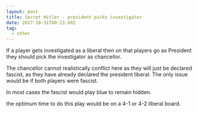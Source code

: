 ```yaml
---  
layout: post
title: Secret Hitler - president picks investigator
date: 2017-10-31T00:13:49Z
tag:
  - other
---
```

 

If a player gets investigated as a liberal then on that players go as President they should pick the investigator as chancellor. 

The chancellor cannot realistically conflict here as they will just be declared fascist, as they have already declared the president liberal. The only issue would be if both players were fascist. 

In most cases the fascist would play blue to remain hidden.

the optimum time to do this play would be on a 4-1 or 4-2 liberal board.